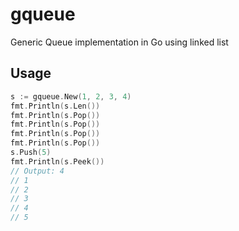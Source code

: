 # gqueue
Generic Queue implementation in Go using linked list

## Usage

```go
s := gqueue.New(1, 2, 3, 4)
fmt.Println(s.Len())
fmt.Println(s.Pop())
fmt.Println(s.Pop())
fmt.Println(s.Pop())
fmt.Println(s.Pop())
s.Push(5)
fmt.Println(s.Peek())
// Output: 4
// 1
// 2
// 3
// 4
// 5
```